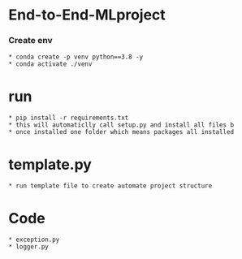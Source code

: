 # End-to-End-MLproject

### Create env 
    * conda create -p venv python==3.8 -y
    * conda activate ./venv

# run 
    * pip install -r requirements.txt 
    * this will automaticlly call setup.py and install all files b
    * once installed one folder which means packages all installed

# template.py

    * run template file to create automate project structure

# Code

    * exception.py
    * logger.py
